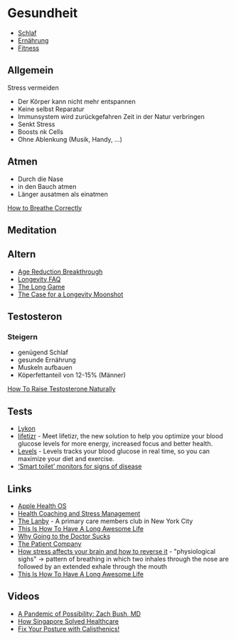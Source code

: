 # Gesundheit

- [Schlaf](./schlaf)  
- [Ernährung](./ernaehrung)
- [Fitness](./fitness)

## Allgemein

Stress vermeiden
- Der Körper kann nicht mehr entspannen
- Keine selbst Reparatur 
- Immunsystem wird zurückgefahren
Zeit in der Natur verbringen 
- Senkt Stress 
- Boosts nk Cells
- Ohne Ablenkung (Musik, Handy, …)

## Atmen

- Durch die Nase 
- in den Bauch atmen
- Länger ausatmen als einatmen

[How to Breathe Correctly](https://www.marksdailyapple.com/how-to-breathe-correctly/)

## Meditation



## Altern

- [Age Reduction Breakthrough](https://joshmitteldorf.scienceblog.com/2020/05/11/age-reduction-breakthrough/)
- [Longevity FAQ](https://www.ldeming.com/longevityfaq/)
- [The Long Game](https://mehdiyacoubi.substack.com)
- [The Case for a Longevity Moonshot](https://lincolnpolicy.org/2021/the-case-for-a-longevity-moonshot/)

## Testosteron

### Steigern

- genügend Schlaf
- gesunde Ernährung
- Muskeln aufbauen
- Köperfettanteil von 12-15% (Männer)

[How To Raise Testosterone Naturally](https://www.youtube.com/watch?v=Aiongz9ahek)

## Tests

- [Lykon](https://shop.lykon.de/products/myhealth-fitness)
- [lifetizr](https://www.lifetizr.io/) - Meet lifetizr, the new solution to help you optimize your blood glucose levels for more energy, increased focus and better health.
- [Levels](https://www.levelshealth.com/) - Levels tracks your blood glucose in real time, so you can maximize your diet and exercise.
- [‘Smart toilet’ monitors for signs of disease](https://med.stanford.edu/news/all-news/2020/04/smart-toilet-monitors-for-signs-of-disease.html)

## Links

- [Apple Health OS](https://divinations.substack.com/p/healthos)
- [Health Coaching and Stress Management](https://chriskresser.com/health-coaching-and-stress-management/)
- [The Lanby](https://www.thelanby.com/) - A primary care members club in New York City
- [This Is How To Have A Long Awesome Life](https://www.bakadesuyo.com/2021/04/exercise/)
- [Why Going to the Doctor Sucks](https://waitbutwhy.com/2021/04/lanby.html)
- [The Patient Company](https://ro.co/)
- [How stress affects your brain and how to reverse it](https://scopeblog.stanford.edu/2020/10/07/how-stress-affects-your-brain-and-how-to-reverse-it/) - "physiological sighs" -> pattern of breathing in which two inhales through the nose are followed by an extended exhale through the mouth
- [This Is How To Have A Long Awesome Life](https://www.bakadesuyo.com/2021/08/longevity/)

## Videos

- [A Pandemic of Possibility: Zach Bush, MD](https://www.youtube.com/watch?v=qUiGgRHES4k)
- [How Singapore Solved Healthcare](https://www.youtube.com/watch?v=sKjHvpiHk3s)
- [Fix Your Posture with Calisthenics!](https://www.youtube.com/watch?v=vZA31GMOtZE)
